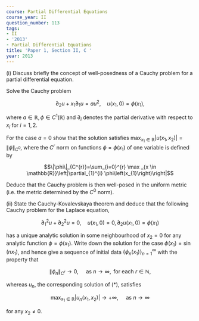 ```yaml
---
course: Partial Differential Equations
course_year: II
question_number: 113
tags:
- II
- '2013'
- Partial Differential Equations
title: 'Paper 1, Section II, C '
year: 2013
---
```




(i) Discuss briefly the concept of well-posedness of a Cauchy problem for a partial differential equation.

Solve the Cauchy problem

$$\partial_{2} u+x_{1} \partial_{1} u=a u^{2}, \quad u\left(x_{1}, 0\right)=\phi\left(x_{1}\right),$$

where $a \in \mathbb{R}, \phi \in C^{1}(\mathbb{R})$ and $\partial_{i}$ denotes the partial derivative with respect to $x_{i}$ for $i=1,2$.

For the case $a=0$ show that the solution satisfies $\max _{x_{1} \in \mathbb{R}}\left|u\left(x_{1}, x_{2}\right)\right|=\|\phi\|_{C^{0}}$, where the $C^{r}$ norm on functions $\phi=\phi\left(x_{1}\right)$ of one variable is defined by

$$\|\phi\|_{C^{r}}=\sum_{i=0}^{r} \max _{x \in \mathbb{R}}\left|\partial_{1}^{i} \phi\left(x_{1}\right)\right|$$

Deduce that the Cauchy problem is then well-posed in the uniform metric (i.e. the metric determined by the $C^{0}$ norm).

(ii) State the Cauchy-Kovalevskaya theorem and deduce that the following Cauchy problem for the Laplace equation,

$$\partial_{1}^{2} u+\partial_{2}^{2} u=0, \quad u\left(x_{1}, 0\right)=0, \partial_{2} u\left(x_{1}, 0\right)=\phi\left(x_{1}\right)$$

has a unique analytic solution in some neighbourhood of $x_{2}=0$ for any analytic function $\phi=\phi\left(x_{1}\right)$. Write down the solution for the case $\phi\left(x_{1}\right)=\sin \left(n x_{1}\right)$, and hence give a sequence of initial data $\left\{\phi_{n}\left(x_{1}\right)\right\}_{n=1}^{\infty}$ with the property that

$$\left\|\phi_{n}\right\|_{C^{r}} \rightarrow 0, \quad \text { as } n \rightarrow \infty, \text { for each } r \in \mathbb{N},$$

whereas $u_{n}$, the corresponding solution of $(*)$, satisfies

$$\max _{x_{1} \in \mathbb{R}}\left|u_{n}\left(x_{1}, x_{2}\right)\right| \rightarrow+\infty, \quad \text { as } n \rightarrow \infty$$

for any $x_{2} \neq 0$.